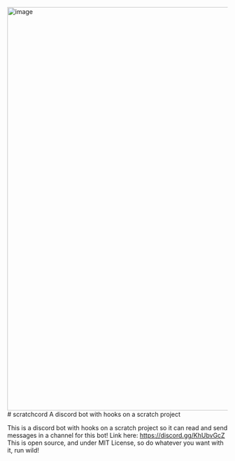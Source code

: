 <img width="920" alt="image" src="https://github.com/Nexitude/scratchcord/assets/145889196/dcc37e83-c899-47fe-8842-7233767d3237"># scratchcord
A discord bot with hooks on a scratch project

This is a discord bot with hooks on a scratch project so it can read and send messages in a channel for this bot!
Link here: https://discord.gg/KhUbvGcZ
This is open source, and under MIT License, so do whatever you want with it, run wild!
